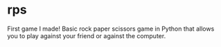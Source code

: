 # rps
First game I made!
Basic rock paper scissors game in Python that allows you to play against your friend or against the computer.
